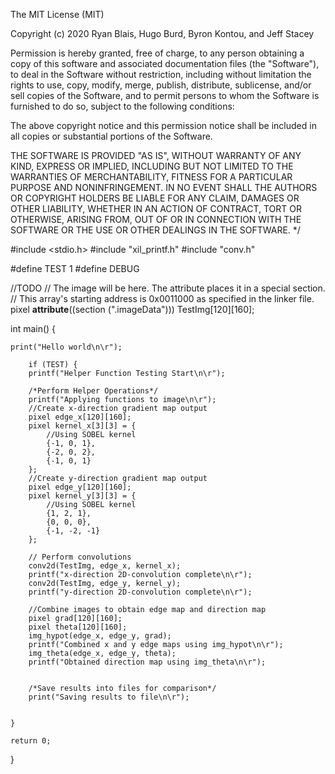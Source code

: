 The MIT License (MIT)

Copyright (c) 2020 Ryan Blais, Hugo Burd, Byron Kontou, and Jeff Stacey

Permission is hereby granted, free of charge, to any person obtaining a copy of
this software and associated documentation files (the "Software"), to deal in
the Software without restriction, including without limitation the rights to
use, copy, modify, merge, publish, distribute, sublicense, and/or sell copies
of the Software, and to permit persons to whom the Software is furnished to do
so, subject to the following conditions:

The above copyright notice and this permission notice shall be included in all
copies or substantial portions of the Software.

THE SOFTWARE IS PROVIDED "AS IS", WITHOUT WARRANTY OF ANY KIND, EXPRESS OR
IMPLIED, INCLUDING BUT NOT LIMITED TO THE WARRANTIES OF MERCHANTABILITY,
FITNESS FOR A PARTICULAR PURPOSE AND NONINFRINGEMENT. IN NO EVENT SHALL THE
AUTHORS OR COPYRIGHT HOLDERS BE LIABLE FOR ANY CLAIM, DAMAGES OR OTHER
LIABILITY, WHETHER IN AN ACTION OF CONTRACT, TORT OR OTHERWISE, ARISING FROM,
OUT OF OR IN CONNECTION WITH THE SOFTWARE OR THE USE OR OTHER DEALINGS IN THE
SOFTWARE.
*/

#include <stdio.h>
#include "xil_printf.h"
#include "conv.h"

#define TEST 1
#define DEBUG

//TODO
// The image will be here. The attribute places it in a special section.
// This array's starting address is 0x0011000 as specified in the linker file.
pixel __attribute__((section (".imageData"))) TestImg[120][160];

int main() {

    print("Hello world\n\r");

        if (TEST) {
        printf("Helper Function Testing Start\n\r");

        /*Perform Helper Operations*/
        printf("Applying functions to image\n\r");
        //Create x-direction gradient map output
        pixel edge_x[120][160];               
        pixel kernel_x[3][3] = {
            //Using SOBEL kernel
            {-1, 0, 1},
            {-2, 0, 2},
            {-1, 0, 1}
        };
        //Create y-direction gradient map output
        pixel edge_y[120][160];
        pixel kernel_y[3][3] = {
            //Using SOBEL kernel
            {1, 2, 1},
            {0, 0, 0},
            {-1, -2, -1}
        };

        // Perform convolutions
        conv2d(TestImg, edge_x, kernel_x);
        printf("x-direction 2D-convolution complete\n\r");
        conv2d(TestImg, edge_y, kernel_y);
        printf("y-direction 2D-convolution complete\n\r");

        //Combine images to obtain edge map and direction map
        pixel grad[120][160];
        pixel theta[120][160];
        img_hypot(edge_x, edge_y, grad);
        printf("Combined x and y edge maps using img_hypot\n\r");
        img_theta(edge_x, edge_y, theta);
        printf("Obtained direction map using img_theta\n\r");


        /*Save results into files for comparison*/
        print("Saving results to file\n\r");


    }

    return 0;
}
